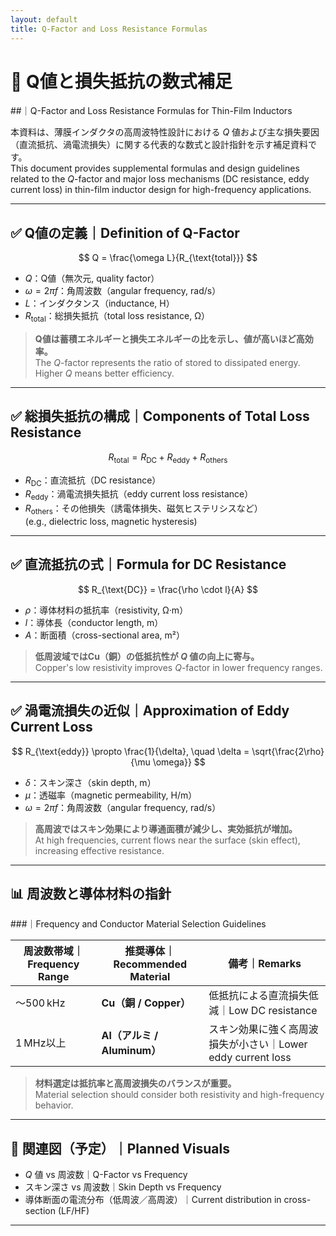 ```yaml
---
layout: default
title: Q-Factor and Loss Resistance Formulas
---
```


<!-- ✅ MathJax support for both block & inline math -->
<script type="text/javascript">
  window.MathJax = {
    tex: {
      inlineMath: [['$', '$'], ['\\(', '\\)']]
    },
    svg: { fontCache: 'global' }
  };
</script>
<script type="text/javascript"
  async
  src="https://cdn.jsdelivr.net/npm/mathjax@3/es5/tex-mml-chtml.js">
</script>

# 📐 Q値と損失抵抗の数式補足  
##｜Q-Factor and Loss Resistance Formulas for Thin-Film Inductors

本資料は、薄膜インダクタの高周波特性設計における $Q$ 値および主な損失要因（直流抵抗、渦電流損失）に関する代表的な数式と設計指針を示す補足資料です。  
This document provides supplemental formulas and design guidelines related to the $Q$-factor and major loss mechanisms (DC resistance, eddy current loss) in thin-film inductor design for high-frequency applications.

---

## ✅ Q値の定義｜Definition of Q-Factor

$$
Q = \frac{\omega L}{R_{\text{total}}}
$$

- $Q$：Q値（無次元, quality factor）  
- $\omega = 2\pi f$：角周波数（angular frequency, rad/s）  
- $L$：インダクタンス（inductance, H）  
- $R_{\text{total}}$：総損失抵抗（total loss resistance, Ω）

> **Q値は蓄積エネルギーと損失エネルギーの比を示し、値が高いほど高効率。**  
> The $Q$-factor represents the ratio of stored to dissipated energy. Higher $Q$ means better efficiency.

---

## ✅ 総損失抵抗の構成｜Components of Total Loss Resistance

$$
R_{\text{total}} = R_{\text{DC}} + R_{\text{eddy}} + R_{\text{others}}
$$

- $R_{\text{DC}}$：直流抵抗（DC resistance）  
- $R_{\text{eddy}}$：渦電流損失抵抗（eddy current loss resistance）  
- $R_{\text{others}}$：その他損失（誘電体損失、磁気ヒステリシスなど）  
  (e.g., dielectric loss, magnetic hysteresis)

---

## ✅ 直流抵抗の式｜Formula for DC Resistance

$$
R_{\text{DC}} = \frac{\rho \cdot l}{A}
$$

- $\rho$：導体材料の抵抗率（resistivity, Ω·m）  
- $l$：導体長（conductor length, m）  
- $A$：断面積（cross-sectional area, m²）

> **低周波域ではCu（銅）の低抵抗性が $Q$ 値の向上に寄与。**  
> Copper's low resistivity improves $Q$-factor in lower frequency ranges.

---

## ✅ 渦電流損失の近似｜Approximation of Eddy Current Loss

$$
R_{\text{eddy}} \propto \frac{1}{\delta}, \quad
\delta = \sqrt{\frac{2\rho}{\mu \omega}}
$$

- $\delta$：スキン深さ（skin depth, m）  
- $\mu$：透磁率（magnetic permeability, H/m）  
- $\omega = 2\pi f$：角周波数（angular frequency, rad/s）

> **高周波ではスキン効果により導通面積が減少し、実効抵抗が増加。**  
> At high frequencies, current flows near the surface (skin effect), increasing effective resistance.

---

## 📊 周波数と導体材料の指針  
###｜Frequency and Conductor Material Selection Guidelines

| 周波数帯域｜Frequency Range | 推奨導体｜Recommended Material | 備考｜Remarks |
|------------------------------|-------------------------------|---------------------------------------------------|
| ～500 kHz                   | **Cu（銅 / Copper）**           | 低抵抗による直流損失低減｜Low DC resistance |
| 1 MHz以上                  | **Al（アルミ / Aluminum）**     | スキン効果に強く高周波損失が小さい｜Lower eddy current loss |

> **材料選定は抵抗率と高周波損失のバランスが重要。**  
> Material selection should consider both resistivity and high-frequency behavior.

---

## 🔗 関連図（予定）｜Planned Visuals

- $Q$ 値 vs 周波数｜Q-Factor vs Frequency  
- スキン深さ vs 周波数｜Skin Depth vs Frequency  
- 導体断面の電流分布（低周波／高周波）｜Current distribution in cross-section (LF/HF)

---

